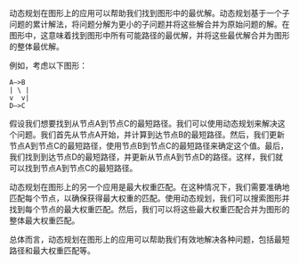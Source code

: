 

动态规划在图形上的应用可以帮助我们找到图形中的最优解。动态规划基于一个子问题的累计解法，将问题分解为更小的子问题并将这些解合并为原始问题的解。在图形中，这意味着找到图形中所有可能路径的最优解，并将这些最优解合并为图形的整体最优解。

例如，考虑以下图形：

    A—>B
    | \ |
    v  v|
    D—>C

假设我们想要找到从节点A到节点C的最短路径。我们可以使用动态规划来解决这个问题。我们首先从节点A开始，并计算到达节点B的最短路径。然后，我们更新节点A到节点C的最短路径，使用节点B到节点C的最短路径来确定这个值。最后，我们找到到达节点D的最短路径，并更新从节点A到节点D的路径。这样，我们就可以找到节点A到节点C的最短路径。

动态规划在图形上的另一个应用是最大权重匹配。在这种情况下，我们需要准确地匹配每个节点，以确保获得最大权重的匹配。使用动态规划，我们可以搜索图形并找到每个节点的最大权重匹配。然后，我们可以将这些最大权重匹配合并为图形的整体最大权重匹配。

总体而言，动态规划在图形上的应用可以帮助我们有效地解决各种问题，包括最短路径和最大权重匹配等。